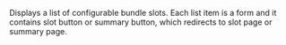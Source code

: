 Displays a list of configurable bundle slots. Each list item is a form and it contains slot button or summary button, which redirects to slot page or summary page.
